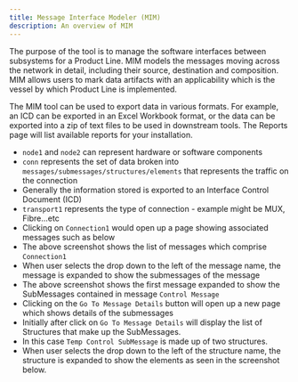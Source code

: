```yaml
---
title: Message Interface Modeler (MIM)
description: An overview of MIM
---
```


The purpose of the tool is to manage the software interfaces between
subsystems for a Product Line. MIM models the messages moving across the
network in detail, including their source, destination and composition. MIM
allows users to mark data artifacts with an applicability which is the
vessel by which Product Line is implemented.

The MIM tool can be used to export data in various formats. For example, an
ICD can be exported in an Excel Workbook format, or the data can be exported
into a zip of text files to be used in downstream tools. The
Reports page will list available reports for
your installation.

<!-- ![Connections Page](/docs/mim/images/connection_page.jpg) -->

- `node1` and `node2` can represent hardware or software components
- `conn` represents the set of data broken into `messages/submessages/structures/elements` that represents the traffic on the connection
- Generally the information stored is exported to an Interface Control Document (ICD)
- `transport1` represents the type of connection - example might be MUX, Fibre...etc
- Clicking on `Connection1` would open up a page showing associated messages such as below
  &nbsp;
  <!-- ![Messages](/docs/mim/images/messages.jpg) -->
- The above screenshot shows the list of messages which comprise `Connection1`
- When user selects the drop down to the left of the message name, the message is expanded to show the submessages of the message
  &nbsp;
  <!-- ![SubMessages](/docs/mim/images/messages_submsgs.jpg) -->
- The above screenshot shows the first message expanded to show the SubMessages contained in message `Control Message`
- Clicking on the `Go To Message Details` button will open up a new page which shows details of the submessages
  &nbsp;
  <!-- ![Structures](/docs/mim/images/structures.jpg) -->
- Initially after click on `Go To Message Details` will display the list of Structures that make up the SubMessages.
- In this case `Temp Control SubMessage` is made up of two structures.
- When user selects the drop down to the left of the structure name, the structure is expanded to show the elements as seen in the screenshot below.
  &nbsp;
  <!-- ![Structures](/docs/mim/images/structure_with_elements.jpg) -->
